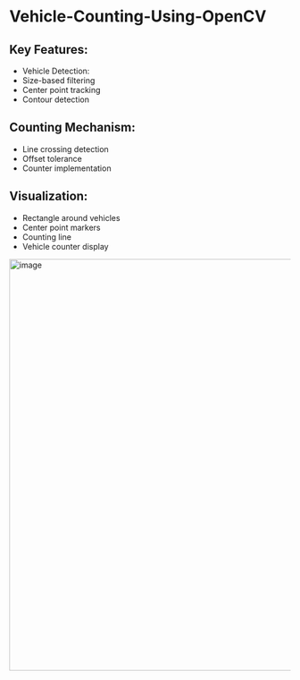 # Vehicle-Counting-Using-OpenCV

## Key Features:

* Vehicle Detection:
* Size-based filtering
* Center point tracking
* Contour detection

## Counting Mechanism:
* Line crossing detection
* Offset tolerance
* Counter implementation

## Visualization:
* Rectangle around vehicles
* Center point markers
* Counting line
* Vehicle counter display

<img width="1262" height="736" alt="image" src="https://github.com/user-attachments/assets/bef52520-a4bf-4d12-94f4-bdf7aff65be5" />
